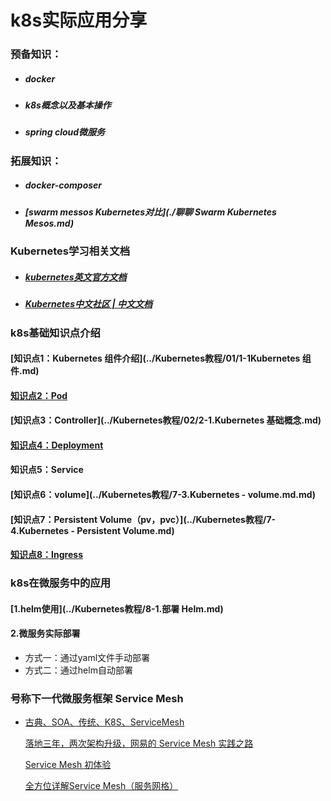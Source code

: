 # k8s实际应用分享

### 预备知识：

- ##### docker

- ##### k8s概念以及基本操作

- ##### spring cloud微服务



### 拓展知识：

- ##### docker-composer

- ##### [swarm messos Kubernetes对比](./聊聊 Swarm Kubernetes Mesos.md)



### Kubernetes学习相关文档

- ##### [kubernetes英文官方文档](https://kubernetes.io/docs/tutorials/kubernetes-basics/)

- ##### [Kubernetes中文社区 | 中文文档](http://docs.kubernetes.org.cn/)



### k8s基础知识点介绍

#### [知识点1：Kubernetes 组件介绍](../Kubernetes教程/01/1-1Kubernetes 组件.md)



#### [知识点2：Pod](../Kubernetes教程/02/2-1.Kubernetes基础概念.md)



#### [知识点3：Controller](../Kubernetes教程/02/2-1.Kubernetes 基础概念.md)



#### [知识点4：Deployment](../Kubernetes教程/01/1-2Kubernetes对象.md)



#### 知识点5：Service



#### [知识点6：volume](../Kubernetes教程/7-3.Kubernetes - volume.md.md)



#### [知识点7：Persistent Volume（pv，pvc）](../Kubernetes教程/7-4.Kubernetes - Persistent Volume.md)



#### [知识点8：Ingress](https://www.kubernetes.org.cn/1885.html)





### k8s在微服务中的应用

#### [1.helm使用](../Kubernetes教程/8-1.部署 Helm.md)



#### 2.微服务实际部署

- 方式一：通过yaml文件手动部署
- 方式二：通过helm自动部署









### 号称下一代微服务框架 Service Mesh

- [古典、SOA、传统、K8S、ServiceMesh](https://www.cnblogs.com/lovecindywang/p/10358064.html)

  [落地三年，两次架构升级，网易的 Service Mesh 实践之路](https://baijiahao.baidu.com/s?id=1662948895773606564&wfr=spider&for=pc)

  [Service Mesh 初体验](https://baijiahao.baidu.com/s?id=1648785411796124823&wfr=spider&for=pc)

  [全方位详解Service Mesh（服务网格）](https://blog.csdn.net/cenmeng8703/article/details/100959467)

  











